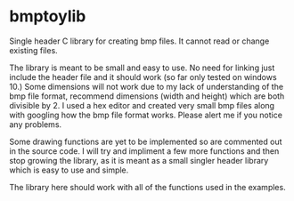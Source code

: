 # bmptoylib

Single header C library for creating bmp files. It cannot read or change existing files. 

The library is meant to be small and easy to use. No need for linking just include the header file and it should work (so far only tested on windows 10.) 
Some dimensions will not work due to my lack of understanding of the bmp file format, recommend dimensions (width and height) which are both divisible by 2.
I used a hex editor and created very small bmp files along with googling how the bmp file format works. Please alert me if you notice any problems.  

Some drawing functions are yet to be implemented so are commented out in the source code. I will try and impliment a few more functions and then stop growing the library, as it is meant as a small singler header library which is easy to use and simple. 

The library here should work with all of the functions used in the examples. 

